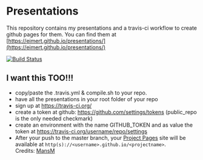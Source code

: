 # Presentations

This repository contains my presentations and a travis-ci workflow to create github pages for them.
You can find them at [https://eimert.github.io/presentations/](https://eimert.github.io/presentations/)

[![Build Status](https://travis-ci.org/Eimert/presentations.svg?branch=master)](https://travis-ci.org/Eimert/presentations)

## I want this TOO!!!
* copy/paste the .travis.yml & compile.sh to your repo.
* have all the presentations in your root folder of your repo
* sign up at https://travis-ci.org/
* create a token at github: https://github.com/settings/tokens (public_repo is the only needed checkmark)
* create an environment with the name GITHUB_TOKEN and as value the token at https://travis-ci.org/username/repo/settings
* After your push to the master branch, your [Project Pages](https://help.github.com/articles/creating-project-pages-using-the-command-line/) site will be available at `http(s)://<username>.github.io/<projectname>`.
<br>Credits: [MansM](https://github.com/MansM/presentations/)<br>
